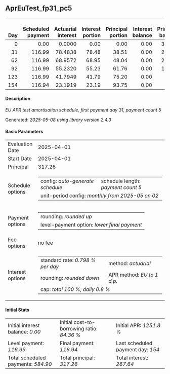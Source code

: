 <h2>AprEuTest_fp31_pc5</h2>
<table>
    <thead style="vertical-align: bottom;">
        <th style="text-align: right;">Day</th>
        <th style="text-align: right;">Scheduled payment</th>
        <th style="text-align: right;">Actuarial interest</th>
        <th style="text-align: right;">Interest portion</th>
        <th style="text-align: right;">Principal portion</th>
        <th style="text-align: right;">Interest balance</th>
        <th style="text-align: right;">Principal balance</th>
        <th style="text-align: right;">Total actuarial interest</th>
        <th style="text-align: right;">Total interest</th>
        <th style="text-align: right;">Total principal</th>
    </thead>
    <tr style="text-align: right;">
        <td class="ci00">0</td>
        <td class="ci01" style="white-space: nowrap;">0.00</td>
        <td class="ci02">0.0000</td>
        <td class="ci03">0.00</td>
        <td class="ci04">0.00</td>
        <td class="ci05">0.00</td>
        <td class="ci06">317.26</td>
        <td class="ci07">0.0000</td>
        <td class="ci08">0.00</td>
        <td class="ci09">0.00</td>
    </tr>
    <tr style="text-align: right;">
        <td class="ci00">31</td>
        <td class="ci01" style="white-space: nowrap;">116.99</td>
        <td class="ci02">78.4838</td>
        <td class="ci03">78.48</td>
        <td class="ci04">38.51</td>
        <td class="ci05">0.00</td>
        <td class="ci06">278.75</td>
        <td class="ci07">78.4838</td>
        <td class="ci08">78.48</td>
        <td class="ci09">38.51</td>
    </tr>
    <tr style="text-align: right;">
        <td class="ci00">62</td>
        <td class="ci01" style="white-space: nowrap;">116.99</td>
        <td class="ci02">68.9572</td>
        <td class="ci03">68.95</td>
        <td class="ci04">48.04</td>
        <td class="ci05">0.00</td>
        <td class="ci06">230.71</td>
        <td class="ci07">147.4410</td>
        <td class="ci08">147.43</td>
        <td class="ci09">86.55</td>
    </tr>
    <tr style="text-align: right;">
        <td class="ci00">92</td>
        <td class="ci01" style="white-space: nowrap;">116.99</td>
        <td class="ci02">55.2320</td>
        <td class="ci03">55.23</td>
        <td class="ci04">61.76</td>
        <td class="ci05">0.00</td>
        <td class="ci06">168.95</td>
        <td class="ci07">202.6729</td>
        <td class="ci08">202.66</td>
        <td class="ci09">148.31</td>
    </tr>
    <tr style="text-align: right;">
        <td class="ci00">123</td>
        <td class="ci01" style="white-space: nowrap;">116.99</td>
        <td class="ci02">41.7949</td>
        <td class="ci03">41.79</td>
        <td class="ci04">75.20</td>
        <td class="ci05">0.00</td>
        <td class="ci06">93.75</td>
        <td class="ci07">244.4678</td>
        <td class="ci08">244.45</td>
        <td class="ci09">223.51</td>
    </tr>
    <tr style="text-align: right;">
        <td class="ci00">154</td>
        <td class="ci01" style="white-space: nowrap;">116.94</td>
        <td class="ci02">23.1919</td>
        <td class="ci03">23.19</td>
        <td class="ci04">93.75</td>
        <td class="ci05">0.00</td>
        <td class="ci06">0.00</td>
        <td class="ci07">267.6597</td>
        <td class="ci08">267.64</td>
        <td class="ci09">317.26</td>
    </tr>
</table>
<h4>Description</h4>
<p><i>EU APR test amortisation schedule, first payment day 31, payment count 5</i></p>
<p>Generated: <i>2025-05-08 using library version 2.4.3</i></p>
<h4>Basic Parameters</h4>
<table>
    <tr>
        <td>Evaluation Date</td>
        <td>2025-04-01</td>
    </tr>
    <tr>
        <td>Start Date</td>
        <td>2025-04-01</td>
    </tr>
    <tr>
        <td>Principal</td>
        <td>317.26</td>
    </tr>
    <tr>
        <td>Schedule options</td>
        <td>
            <table>
                <tr>
                    <td>config: <i>auto-generate schedule</i></td>
                    <td>schedule length: <i><i>payment count</i> 5</i></td>
                </tr>
                <tr>
                    <td colspan="2" style="white-space: nowrap;">unit-period config: <i>monthly from 2025-05 on 02</i></td>
                </tr>
            </table>
        </td>
    </tr>
    <tr>
        <td>Payment options</td>
        <td>
            <table>
                <tr>
                    <td>rounding: <i>rounded up</i></td>
                </tr>
                <tr>
                    <td>level-payment option: <i>lower&nbsp;final&nbsp;payment</i></td>
                </tr>
            </table>
        </td>
    </tr>
    <tr>
        <td>Fee options</td>
        <td>no fee
        </td>
    </tr>
    <tr>
        <td>Interest options</td>
        <td>
            <table>
                <tr>
                    <td>standard rate: <i>0.798 % per day</i></td>
                    <td>method: <i>actuarial</i></td>
                </tr>
                <tr>
                    <td>rounding: <i>rounded down</i></td>
                    <td>APR method: <i>EU to 1 d.p.</i></td>
                </tr>
                <tr>
                    <td colspan="2">cap: <i>total 100 %; daily 0.8 %</td>
                </tr>
            </table>
        </td>
    </tr>
</table>
<h4>Initial Stats</h4>
<table>
    <tr>
        <td>Initial interest balance: <i>0.00</i></td>
        <td>Initial cost-to-borrowing ratio: <i>84.36 %</i></td>
        <td>Initial APR: <i>1251.8 %</i></td>
    </tr>
    <tr>
        <td>Level payment: <i>116.99</i></td>
        <td>Final payment: <i>116.94</i></td>
        <td>Last scheduled payment day: <i>154</i></td>
    </tr>
    <tr>
        <td>Total scheduled payments: <i>584.90</i></td>
        <td>Total principal: <i>317.26</i></td>
        <td>Total interest: <i>267.64</i></td>
    </tr>
</table>